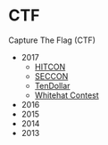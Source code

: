 # CTF
Capture The Flag (CTF)
- 2017
    * [HITCON](2017/HITCON-2017)
    * [SECCON](2017/SECCON-2017)
    * [TenDollar](2017/TenDollar-2017)
    * [Whitehat Contest](2017/Whitehat-Contest-2017)
- 2016
- 2015
- 2014
- 2013
